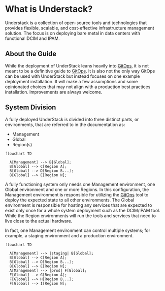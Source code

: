# What is Understack?

Understack is a collection of open-source tools and technologies that provides
flexible, scalable, and cost-effective infrastructure management solution. The
focus is on deploying bare metal in data centers with functional DCIM and IPAM.

## About the Guide

While the deployment of UnderStack leans heavily into [GitOps][gitops], it is not meant to
be a definitive guide to [GitOps][gitops]. It is also not the only way GitOps can be used
with UnderStack but instead focuses on one example deployment installation.
It will make a few assumptions and some opinionated choices that may not align
with a production best practices installation. Improvements are always welcome.

## System Division

A fully deployed UnderStack is divided into three distinct parts, or environments,
that are referred to in the documentation as:

- Management
- Global
- Region(s)

```mermaid
flowchart TD

  A[Management] --> B[Global];
  B[Global] --> C[Region A];
  B[Global] --> D[Region B...];
  B[Global] --> E[Region N];
```

A fully functioning system only needs one Management environment, one Global
environment and one or more Regions. In this configuration, the Management
environment is responsible for utilizing the [GitOps][gitops] tool to deploy
the expected state to all other environments. The Global environment is
responsible for hosting any services that are expected to exist only once
for a whole system deployment such as the DCIM/IPAM tool. While the Region
environments will run the tools and services that need to live close to the
actual hardware.

In fact, one Management environment can control multiple systems; for example,
a staging environment and a production environment.

```mermaid
flowchart TD

  A[Management] --> |staging| B[Global];
  B[Global] --> C[Region A];
  B[Global] --> D[Region B...];
  B[Global] --> E[Region N];
  A[Management] --> |prod| F[Global];
  F[Global] --> G[Region A];
  F[Global] --> H[Region B...];
  F[Global] --> I[Region N];
```

[gitops]: <https://about.gitlab.com/topics/gitops/>
